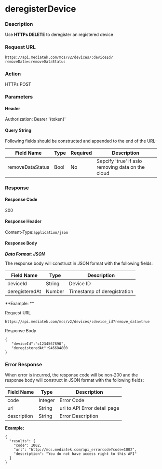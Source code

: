 # deregisterDevice

### Description

Use **HTTPs DELETE** to deregister an registered device

### Request URL

```
https://api.mediatek.com/mcs/v2/devices/:deviceId?removeData=:removeDataStatus

```

### Action
HTTPs POST

### Parameters

#### Header

Authorization: Bearer '{token}'

#### Query String
Following fields should be constructed and appended to the end of the URL:

| Field Name | Type | Required |Description|
| --- | --- | --- | --- |
| removeDataStatus | Bool | No | Sepcify 'true' if aslo removing data on the cloud |




### Response

#### Response Code
200

#### Response Header

Content-Type:`application/json`
#### Response Body

***Data Format: JSON***

The response body will construct in JSON format with the following fields:

| Field Name | Type |Description|
| --- | --- | --- |
| deviceId | String | Device ID |
| deregisteredAt | Number | Timestamp of deregistration |


**Example: **

Request URL
```
https://api.mediatek.com/mcs/v2/devices/:device_id?remove_data=true
```

Response Body

```
{
   "deviceId":"c1234567890",
   "deregisteredAt":946684800
}
```

### Error Response

When error is incurred, the response code will be non-200 and the response body will construct in JSON format with the following fields:

| Field Name | Type |Description|
| --- | --- | --- |
| code | Integer | Error Code |
| url | String | url to API Error detail page |
| description | String | Error Description |

**Example:**

```
{
  "results": {
    "code": 1002,
    "url": "http://mcs.mediatek.com/api_errorcode?code=1002",
    "description": "You do not have access right to this API"
  }
}
```
